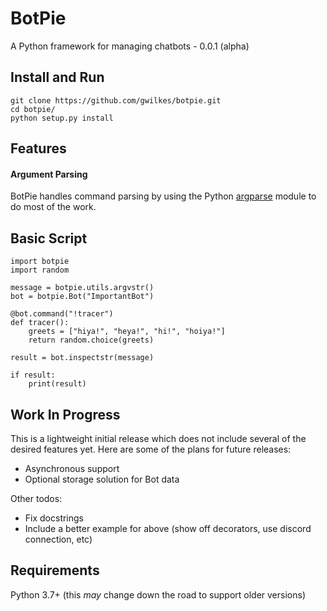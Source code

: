 # BotPie

A Python framework for managing chatbots - 0.0.1 (alpha)

## Install and Run

```
git clone https://github.com/gwilkes/botpie.git
cd botpie/
python setup.py install
```

## Features

#### Argument Parsing

BotPie handles command parsing by using the Python [argparse][] module to do
most of the work.

[argparse]: https://docs.python.org/3/library/argparse.html

## Basic Script

```
import botpie
import random

message = botpie.utils.argvstr()
bot = botpie.Bot("ImportantBot")

@bot.command("!tracer")
def tracer():
    greets = ["hiya!", "heya!", "hi!", "hoiya!"]
    return random.choice(greets)

result = bot.inspectstr(message)

if result:
    print(result)
```

## Work In Progress

This is a lightweight initial release which does not include several of the desired features yet. Here are some of the plans for future releases:
*   Asynchronous support
*   Optional storage solution for Bot data

Other todos:
*   Fix docstrings
*   Include a better example for above (show off decorators, use discord connection, etc)

## Requirements

Python 3.7+ (this *may* change down the road to support older versions)